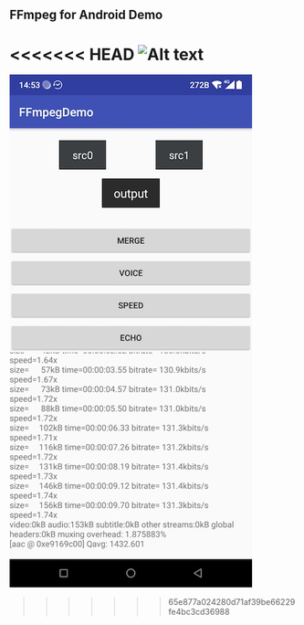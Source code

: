 ## FFmpeg for Android Demo
<<<<<<< HEAD
![Alt text](https://raw.githubusercontent.com/noiary/FFmpeg/master/screenshots/img.jpeg)
=======
![Alt text](https://github.com/noiary/FFmpegDemo/blob/master/screenshots/img.jpeg?raw=true)
>>>>>>> 65e877a024280d71af39be66229fe4bc3cd36988
